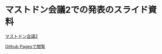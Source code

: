 # マストドン会議2での発表のスライド資料

[マストドン会議2](http://lab-kadokawa25.peatix.com/?lang=ja)

[Github Pagesで閲覧](https://ezoeryou.github.io/mastodon-kaigi-2/#/)
